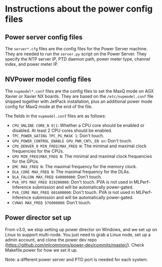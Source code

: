 # Instructions about the power config files

## Power server config files

The `server*.cfg` files are the config files for the Power Server machine. They are needed to run the `server.py` script on the Power Server.
They specify the NTP server IP, PTD daemon path, power meter type, channel index, and power meter IP.

## NVPower model config files

The `nvpmodel*.conf` files are the config files to set the MaxQ mode on AGX Xavier or Xavier NX boards.
They are based on the `/etc/nvpmodel.conf` file shipped together with JetPack installation, plus an additional power mode config for MaxQ mode at the end of the file.

The fields in the `nvpmodel.conf` files are as follows:
- `CPU_ONLINE CORE_N 0|1`: Whether a CPU core should be enabled or disabled. At least 2 CPU cores should be enabled.
- `TPC_POWER_GATING TPC_PG_MASK 1`: Don't touch.
- `GPU_POWER_CONTROL_ENABLE GPU_PWR_CNTL_EN on`: Don't touch.
- `CPU_DENVER_0 MIN_FREQ|MAX_FREQ N`: The minimal and maximal clock frequencies for the CPUs.
- `GPU MIN_FREQ|MAX_FREQ N`: The minimal and maximal clock frequencies for the GPUs.
- `EMC MAX_FREQ N`: The maximal frequency for the memory clock.
- `DLA_CORE MAX_FREQ N`: The maximal frequency for the DLAs.
- `DLA_FALCON MAX_FREQ 640000000`: Don't touch.
- `PVA_VPS MAX_FREQ 819200000`: Don't touch. PVA is not used in MLPerf-Inference submission and will be automatically power-gated.
- `PVA_CORE MAX_FREQ 601600000`: Don't touch. PVA is not used in MLPerf-Inference submission and will be automatically power-gated.
- `CVNAS MAX_FREQ 576000000`: Don't touch.

## Power director set up

From v3.0, we stop setting up power director on Windows, and we set up on Linux to support multi-node. You just need to grab a Linux node, set up a admin account, and clone the power dev repo (https://github.com/mlcommons/power-dev/commits/master/). Check Makefile.power for how we set it up.

Note: a different power server and PTD port is needed for each system.
